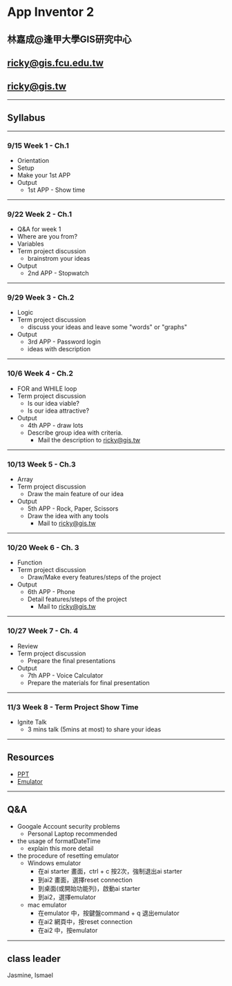 # App Inventor 2

## 林嘉成@逢甲大學GIS研究中心
## ricky@gis.fcu.edu.tw
## ricky@gis.tw

---

## Syllabus

---
### 9/15 Week 1 - Ch.1

  - Orientation
  - Setup
  - Make your 1st APP
  - Output
    - 1st APP - Show time

---
### 9/22 Week 2 - Ch.1

  - Q&A for week 1 
  - Where are you from?
  - Variables
  - Term project discussion
    - brainstrom your ideas
  - Output
    - 2nd APP - Stopwatch
---
### 9/29 Week 3 - Ch.2

  - Logic
  - Term project discussion
    - discuss your ideas and leave some "words" or "graphs"
  - Output
    - 3rd APP - Password login
    - ideas with description

---
### 10/6 Week 4 - Ch.2

  - FOR and WHILE loop
  - Term project discussion
    - Is our idea viable?
    - Is our idea attractive?
  - Output
    - 4th APP - draw lots
    - Describe group idea with criteria.
      - Mail the description to ricky@gis.tw

---
### 10/13 Week 5 - Ch.3

  - Array
  - Term project discussion
    - Draw the main feature of our idea
  - Output
    - 5th APP - Rock, Paper, Scissors
    - Draw the idea with any tools
      - Mail to ricky@gis.tw

--- 

### 10/20 Week 6 - Ch. 3

  - Function
  - Term project discussion
    - Draw/Make every features/steps of the project
  - Output
    - 6th APP - Phone
    - Detail features/steps of the project
      - Mail to ricky@gis.tw
---

### 10/27 Week 7 - Ch. 4

  - Review
  - Term project discussion
    - Prepare the final presentations
  - Output
    - 7th APP - Voice Calculator
    - Prepare the materials for final presentation

---

### 11/3 Week 8 - Term Project Show Time

  - Ignite Talk
    - 3 mins talk (5mins at most) to share your ideas
---

## Resources

- [PPT](https://drive.google.com/open?id=0B2FrbAspq4P-QVA5eVlZNkVxU3M)
- [Emulator](http://appinventor.mit.edu/explore/ai2/setup-emulator.html)

---

## Q&A
- Googale Account security problems
  - Personal Laptop recommended
- the usage of formatDateTime
  - explain this more detail
- the procedure of resetting emulator
  - Windows emulator
    - 在ai starter 畫面，ctrl + c 按2次，強制退出ai starter
    - 到ai2 畫面，選擇reset connection
    - 到桌面(或開始功能列)，啟動ai starter
    - 到ai2，選擇emulator
  - mac emulator
    - 在emulator 中，按鍵盤command + q 退出emulator
    - 在ai2 網頁中，按reset connection
    - 在ai2 中，按emulator

---

## class leader

Jasmine, Ismael
